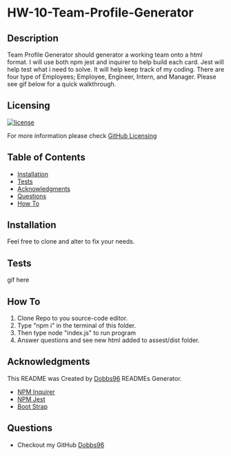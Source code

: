 # HW-10-Team-Profile-Generator

## Description

Team Profile Generator should generator a working team onto a html format. I will use both npm jest and inquirer to help build each card. Jest will help test what i need to solve. It will help keep track of my coding. There are four type of Employees; Employee, Engineer, Intern, and Manager. Please see gif below for a quick walkthrough.

## Licensing

[![license](https://img.shields.io/badge/license-MIT-blue)](https://shields.io)

For more information please check [GitHub Licensing](https://docs.github.com/en/github/creating-cloning-and-archiving-repositories/creating-a-repository-on-github/licensing-a-repository)

## Table of Contents

- [Installation](#installation)
- [Tests](#tests)
- [Acknowledgments](#acknowledgments)
- [Questions](#questions)
- [How To](#how-to)

## Installation

Feel free to clone and alter to fix your needs.

## Tests

gif here

## How To

1. Clone Repo to you source-code editor.
2. Type "npm i" in the terminal of this folder.
3. Then type node "index.js" to run program
4. Answer questions and see new html added to assest/dist folder.

## Acknowledgments

This README was Created by [Dobbs96](https://github.com/Dobbs96) READMEs Generator.

- [NPM Inquirer](https://www.npmjs.com/package/inquirer)
- [NPM Jest](https://www.npmjs.com/package/jest)
- [Boot Strap](https://getbootstrap.com/)

## Questions

- Checkout my GitHub [Dobbs96](https://github.com/Dobbs96)
